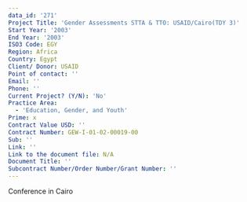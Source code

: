 ```yaml
---
data_id: '271'
Project Title: 'Gender Assessments STTA & TTO: USAID/Cairo(TDY 3)'
Start Year: '2003'
End Year: '2003'
ISO3 Code: EGY
Region: Africa
Country: Egypt
Client/ Donor: USAID
Point of contact: ''
Email: ''
Phone: ''
Current Project? (Y/N): 'No'
Practice Area:
  - 'Education, Gender, and Youth'
Prime: x
Contract Value USD: ''
Contract Number: GEW-I-01-02-00019-00
Sub: ''
Link: ''
Link to the document file: N/A
Document Title: ''
Subcontract Number/Order Number/Grant Number: ''
---
```

Conference in Cairo